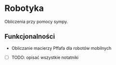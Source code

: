 # Robotyka
Obliczenia przy pomocy sympy.

## Funkcjonalności
- Obliczanie macierzy Pffafa dla robotów mobilnych
- [ ] TODO: opisać wszystkie notatniki